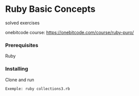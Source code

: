 # Ruby Basic Concepts

solved exercises

onebitcode course: https://onebitcode.com/course/ruby-puro/

### Prerequisites

Ruby

### Installing

Clone and run 
```
Exemple: ruby collections3.rb 
```

